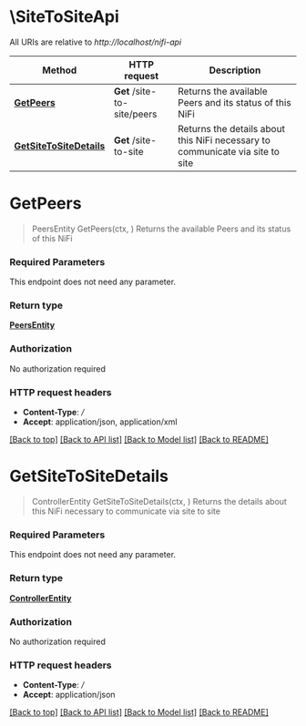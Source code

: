 # \SiteToSiteApi

All URIs are relative to *http://localhost/nifi-api*

Method | HTTP request | Description
------------- | ------------- | -------------
[**GetPeers**](SiteToSiteApi.md#GetPeers) | **Get** /site-to-site/peers | Returns the available Peers and its status of this NiFi
[**GetSiteToSiteDetails**](SiteToSiteApi.md#GetSiteToSiteDetails) | **Get** /site-to-site | Returns the details about this NiFi necessary to communicate via site to site


# **GetPeers**
> PeersEntity GetPeers(ctx, )
Returns the available Peers and its status of this NiFi



### Required Parameters
This endpoint does not need any parameter.

### Return type

[**PeersEntity**](PeersEntity.md)

### Authorization

No authorization required

### HTTP request headers

 - **Content-Type**: */*
 - **Accept**: application/json, application/xml

[[Back to top]](#) [[Back to API list]](../README.md#documentation-for-api-endpoints) [[Back to Model list]](../README.md#documentation-for-models) [[Back to README]](../README.md)

# **GetSiteToSiteDetails**
> ControllerEntity GetSiteToSiteDetails(ctx, )
Returns the details about this NiFi necessary to communicate via site to site



### Required Parameters
This endpoint does not need any parameter.

### Return type

[**ControllerEntity**](ControllerEntity.md)

### Authorization

No authorization required

### HTTP request headers

 - **Content-Type**: */*
 - **Accept**: application/json

[[Back to top]](#) [[Back to API list]](../README.md#documentation-for-api-endpoints) [[Back to Model list]](../README.md#documentation-for-models) [[Back to README]](../README.md)

